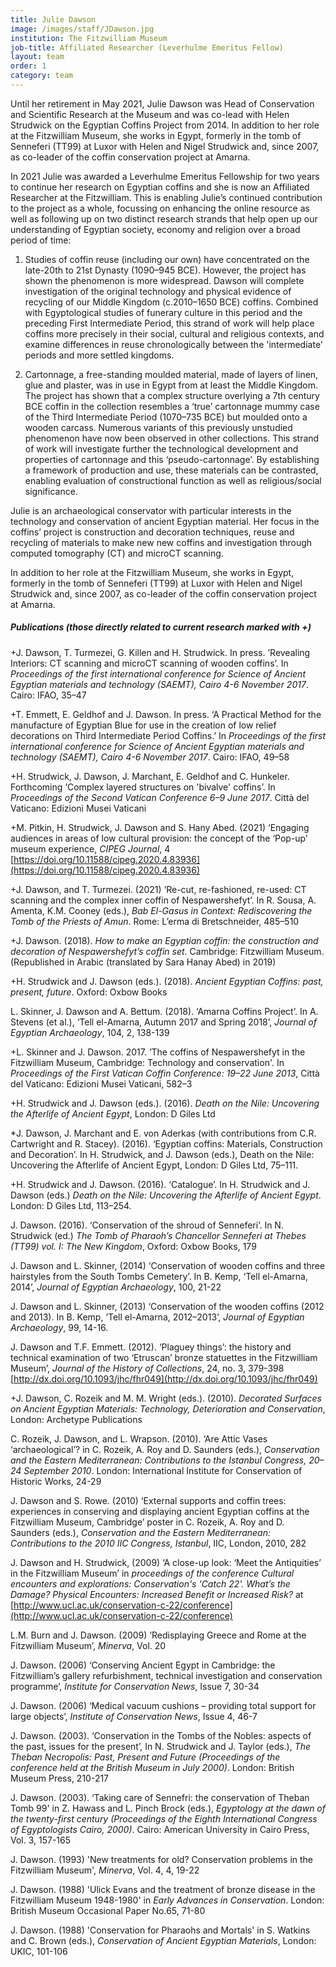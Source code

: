 ```yaml
---
title: Julie Dawson
image: /images/staff/JDawson.jpg
institution: The Fitzwilliam Museum
job-title: Affiliated Researcher (Leverhulme Emeritus Fellow)
layout: team
order: 1
category: team
---
```

Until her retirement in May 2021, Julie Dawson was Head of Conservation and Scientific Research at the Museum and was co-lead with Helen Strudwick on the Egyptian Coffins Project from 2014. In addition to her role at the Fitzwilliam Museum, she works in Egypt, formerly in the tomb of Senneferi (TT99) at Luxor with Helen and Nigel Strudwick and, since 2007, as co-leader of the coffin conservation project at Amarna.

In 2021 Julie was awarded a Leverhulme Emeritus Fellowship for two years to continue her research on Egyptian coffins and she is now an Affiliated Researcher 
at the Fitzwilliam. This is enabling Julie’s continued contribution to the project as a whole, focussing on enhancing the online resource as well 
as following up on two distinct research strands that help open up our understanding 
of Egyptian society, economy and religion over a broad period of time:  

1. Studies of coffin reuse (including our own) have concentrated on the late-20th to 21st Dynasty (1090–945 BCE). However, the project has shown the phenomenon is more widespread. Dawson will complete investigation of the original technology and physical evidence of recycling of our Middle Kingdom (c.2010–1650 BCE) coffins. Combined with Egyptological studies of funerary culture in this period and the preceding First Intermediate Period, this strand of work will help place coffins more precisely in their social, cultural and religious contexts, and examine differences in reuse chronologically between the 'intermediate' periods and more settled kingdoms. 
 
2. Cartonnage, a free-standing moulded material, made of layers of linen, glue and plaster, was in use in Egypt from at least the Middle Kingdom. The project has shown that a complex structure overlying a 7th century BCE coffin in the collection resembles a ‘true’ cartonnage mummy case of the Third Intermediate Period (1070–735 BCE) but moulded onto a wooden carcass. Numerous variants of this previously unstudied phenomenon have now been observed in other collections. This strand of work will investigate further the technological development and properties of cartonnage and this ‘pseudo-cartonnage’. By establishing a framework of production and use, these materials can be contrasted, enabling evaluation of constructional function as well as religious/social significance.

Julie is an archaeological conservator with particular interests in the technology and conservation of ancient Egyptian material. Her focus in the coffins’ project 
is construction and decoration techniques, reuse and recycling of materials to make new new coffins and investigation through computed tomography (CT) 
and microCT scanning.

In addition to her role at the Fitzwilliam Museum, she works in Egypt, formerly in the tomb of Senneferi (TT99) at Luxor with Helen and Nigel Strudwick and, since 2007, as co-leader of the coffin conservation project at Amarna.

##### Publications (those directly related to current research marked with +)

+J. Dawson, T. Turmezei, G. Killen and H. Strudwick. In press. ’Revealing Interiors: CT scanning and microCT scanning of wooden coffins’. In *Proceedings of the first international conference for Science of Ancient Egyptian materials and technology (SAEMT), Cairo 4-6 November 2017*. Cairo: IFAO, 35–47 

+T. Emmett, E. Geldhof and J. Dawson. In press. ‘A Practical Method for the manufacture of Egyptian Blue for use in the creation of low relief decorations on Third Intermediate Period Coffins.’ In *Proceedings of the first international conference for Science of Ancient Egyptian materials and technology (SAEMT), Cairo 4-6 November 2017*. Cairo: IFAO, 49–58 

+H. Strudwick, J. Dawson, J. Marchant, E. Geldhof and C. Hunkeler. Forthcoming ‘Complex layered structures on 'bivalve' coffins’. In *Proceedings of the Second Vatican Conference 6–9 June 2017*. Città del Vaticano: Edizioni Musei Vaticani 

+M. Pitkin, H. Strudwick, J. Dawson and S. Hany Abed. (2021) ‘Engaging audiences in areas of low cultural provision: the concept of the ‘Pop-up’ museum experience, *CIPEG Journal*, 4 [https://doi.org/10.11588/cipeg.2020.4.83936](https://doi.org/10.11588/cipeg.2020.4.83936)

+J. Dawson, and T. Turmezei. (2021) ‘Re-cut, re-fashioned, re-used: CT scanning and the complex inner coffin of Nespawershefyt’. In R. Sousa, A. Amenta, K.M. Cooney (eds.), *Bab El-Gasus in Context: Rediscovering the Tomb of the Priests of Amun*. Rome: L’erma di Bretschneider, 485–510 

+J. Dawson. (2018). *How to make an Egyptian coffin: the construction and decoration of Nespawershefyt’s coffin set*. Cambridge: Fitzwilliam Museum.
(Republished in Arabic (translated by Sara Hanay Abed) in 2019)

+H. Strudwick  and J. Dawson (eds.). (2018). *Ancient Egyptian Coffins: past, present, future*. Oxford: Oxbow Books

L. Skinner, J. Dawson and A. Bettum. (2018). ‘Amarna Coffins Project’. In A. Stevens (et al.), ‘Tell el-Amarna, Autumn 2017 and Spring 2018’, *Journal of Egyptian Archaeology*, 104, 2, 138-139

+L. Skinner and J. Dawson. 2017. ‘The coffins of Nespawershefyt in the Fitzwilliam Museum, Cambridge: Technology and conservation'. In *Proceedings of the First Vatican Coffin Conference: 19–22 June 2013*, Città del Vaticano: Edizioni Musei Vaticani, 582–3

+H. Strudwick and J. Dawson (eds.). (2016). *Death on the Nile: Uncovering the Afterlife of Ancient Egypt*, London: D Giles Ltd

*J. Dawson, J. Marchant and E. von Aderkas (with contributions from C.R. Cartwright and R. Stacey). (2016). ‘Egyptian coffins: Materials, Construction and Decoration’. In H. Strudwick, and J. Dawson (eds.), Death on the Nile: Uncovering the Afterlife of Ancient Egypt, London: D Giles Ltd, 75–111.

+H. Strudwick and J. Dawson. (2016). ‘Catalogue’. In H. Strudwick and J. Dawson (eds.) *Death on the Nile: Uncovering the Afterlife of Ancient Egypt*.  London: D Giles Ltd, 113–254.

J. Dawson. (2016). ‘Conservation of the shroud of Senneferi’. In N. Strudwick (ed.) *The Tomb of Pharaoh’s Chancellor Senneferi at Thebes (TT99) vol. I: The New Kingdom*, Oxford: Oxbow Books, 179

J. Dawson  and L. Skinner, (2014) ‘Conservation of wooden coffins and three hairstyles from the South Tombs Cemetery’. In B. Kemp, ‘Tell el-Amarna, 2014’, *Journal of Egyptian Archaeology*, 100, 21-22

J. Dawson and L. Skinner, (2013) ‘Conservation of the wooden coffins (2012 and 2013). In B. Kemp, ‘Tell el-Amarna, 2012–2013’, *Journal of Egyptian Archaeology*, 99, 14-16.

J. Dawson and T.F. Emmett. (2012). ‘Plaguey things’: the history and technical examination of two ‘Etruscan’ bronze statuettes in the Fitzwilliam Museum’, *Journal of the History of Collections*, 24, no. 3, 379-398 [http://dx.doi.org/10.1093/jhc/fhr049](http://dx.doi.org/10.1093/jhc/fhr049)
  
+J. Dawson, C. Rozeik and M. M. Wright (eds.). (2010). *Decorated Surfaces on Ancient Egyptian Materials: Technology, Deterioration and Conservation*, London: Archetype Publications

C. Rozeik,  J. Dawson, and L. Wrapson. (2010). ‘Are Attic Vases ‘archaeological’?  in C. Rozeik, A. Roy and D. Saunders (eds.), *Conservation and the Eastern Mediterranean: Contributions to the Istanbul Congress, 20–24 September 2010*. London: International Institute for Conservation of Historic Works, 24-29

J. Dawson and S. Rowe. (2010) ‘External supports and coffin trees: experiences in conserving and displaying ancient Egyptian coffins at the Fitzwilliam Museum, Cambridge’ poster in C. Rozeik, A. Roy and D. Saunders (eds.), *Conservation and the Eastern Mediterranean: Contributions to the 2010 IIC Congress, Istanbul*, IIC, London, 2010, 282 

J. Dawson and H. Strudwick, (2009) ‘A close-up look: ‘Meet the Antiquities’ in the Fitzwilliam Museum’ in *proceedings of the conference Cultural encounters and explorations: Conservation's 'Catch 22'. What’s the Damage? Physical Encounters: Increased Benefit or Increased Risk?* at [http://www.ucl.ac.uk/conservation-c-22/conference](http://www.ucl.ac.uk/conservation-c-22/conference)

L.M. Burn and J. Dawson. (2009) ‘Redisplaying Greece and Rome at the Fitzwilliam Museum’, *Minerva*, Vol. 20 

J. Dawson. (2006) ‘Conserving Ancient Egypt in Cambridge: the Fitzwilliam’s gallery refurbishment, technical investigation and conservation programme’, *Institute for Conservation News*, Issue 7, 30-34
 
J. Dawson. (2006) ‘Medical vacuum cushions – providing total support for large objects’, *Institute of Conservation News*, Issue 4, 46-7

J. Dawson. (2003). ‘Conservation in the Tombs of the Nobles: aspects of the past, issues for the present’, In N. Strudwick and J. Taylor (eds.), *The Theban Necropolis: Past, Present and Future (Proceedings of the conference held at the British Museum in July 2000)*. London: British Museum Press, 210-217
 
J. Dawson. (2003). ‘Taking care of Sennefri: the conservation of Theban Tomb 99' in Z. Hawass and L. Pinch Brock (eds.), *Egyptology at the dawn of the twenty-first century (Proceedings of the Eighth International Congress of Egyptologists Cairo, 2000)*. Cairo: American University in Cairo Press, Vol. 3, 157-165

J. Dawson. (1993) 'New treatments for old? Conservation problems in the Fitzwilliam Museum', *Minerva*, Vol. 4, 4, 19-22

J. Dawson. (1988) 'Ulick Evans and the treatment of bronze disease in the Fitzwilliam Museum 1948-1980' in *Early Advances in Conservation*. London: British Museum Occasional Paper No.65, 71-80

J. Dawson. (1988) 'Conservation for Pharaohs and Mortals' in S. Watkins and C. Brown (eds.), *Conservation of Ancient Egyptian Materials*, London: UKIC, 101-106
